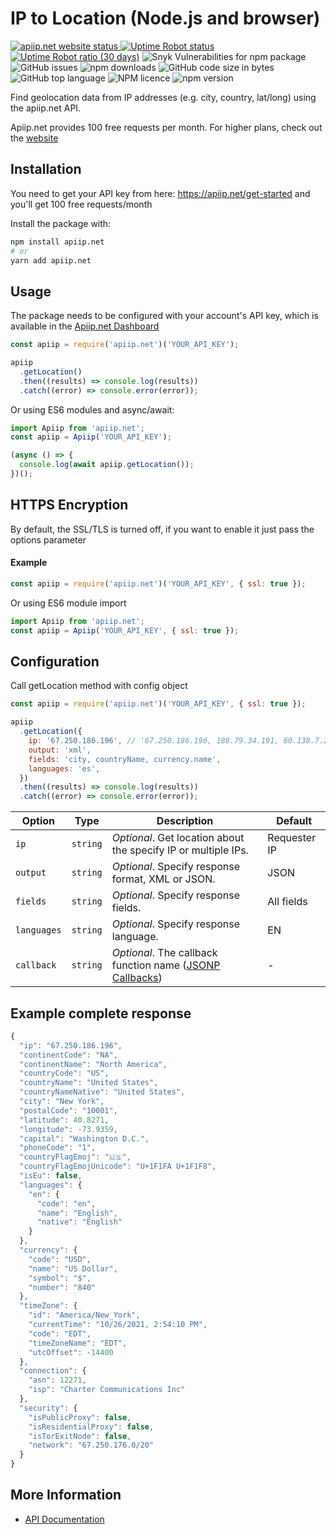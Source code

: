 # IP to Location (Node.js and browser)

<p>
<a href="https://apiip.net"><img alt="apiip.net website status" src="https://img.shields.io/website?down_color=red&down_message=offline&label=apiip.net%20website&up_color=success&up_message=online&url=https%3A%2F%2Fapiip.net%2F"> </a>
<a href="https://status.apiip.net/"><img alt="Uptime Robot status" src="https://img.shields.io/uptimerobot/status/m789879229-16fa66289487470e7544d58a?label=API%20status"></a>
<a href="https://status.apiip.net/"><img alt="Uptime Robot ratio (30 days)" src="https://img.shields.io/uptimerobot/ratio/m789879229-16fa66289487470e7544d58a?label=API%20uptime%20%2830%20days%29"></a>
<img alt="Snyk Vulnerabilities for npm package" src="https://img.shields.io/snyk/vulnerabilities/npm/apiip.net">
<img alt="GitHub issues" src="https://img.shields.io/github/issues-raw/Apiipnet/apiip.net">
<img alt="npm downloads" src="https://img.shields.io/npm/dw/apiip.net?label=npm%20downloads">
<img alt="GitHub code size in bytes" src="https://img.shields.io/github/languages/code-size/Apiipnet/apiip.net">
<img alt="GitHub top language" src="https://img.shields.io/github/languages/top/apiipnet/apiip.net">
<img alt="NPM licence" src="https://img.shields.io/npm/l/apiip.net?color=green">
<img alt="npm version" src="https://img.shields.io/npm/v/apiip.net">

</p>
Find geolocation data from IP addresses (e.g. city, country, lat/long) using the apiip.net API.

Apiip.net provides 100 free requests per month. For higher plans, check out the [website](https://apiip.net)

## Installation

You need to get your API key from here: https://apiip.net/get-started and you'll get 100 free requests/month

Install the package with:

```sh
npm install apiip.net
# or
yarn add apiip.net
```

## Usage

The package needs to be configured with your account's API key, which is available in the [Apiip.net Dashboard](https://apiip.net/user/dashboard)

```javascript
const apiip = require('apiip.net')('YOUR_API_KEY');

apiip
  .getLocation()
  .then((results) => console.log(results))
  .catch((error) => console.error(error));
```

Or using ES6 modules and async/await:

```javascript
import Apiip from 'apiip.net';
const apiip = Apiip('YOUR_API_KEY');

(async () => {
  console.log(await apiip.getLocation());
})();
```

## HTTPS Encryption

By default, the SSL/TLS is turned off, if you want to enable it just pass the options parameter

#### Example

```javascript
const apiip = require('apiip.net')('YOUR_API_KEY', { ssl: true });
```

Or using ES6 module import

```javascript
import Apiip from 'apiip.net';
const apiip = Apiip('YOUR_API_KEY', { ssl: true });
```

## Configuration

Call getLocation method with config object

```javascript
const apiip = require('apiip.net')('YOUR_API_KEY', { ssl: true });

apiip
  .getLocation({
    ip: '67.250.186.196', // '67.250.186.196, 188.79.34.191, 60.138.7.24' - for bulk request
    output: 'xml',
    fields: 'city, countryName, currency.name',
    languages: 'es',
  })
  .then((results) => console.log(results))
  .catch((error) => console.error(error));
```

| Option      | Type     | Description                                                                                                | Default      |
| ----------- | -------- | ---------------------------------------------------------------------------------------------------------- | ------------ |
| `ip`        | `string` | _Optional_. Get location about the specify IP or multiple IPs.                                             | Requester IP |
| `output`    | `string` | _Optional_. Specify response format, XML or JSON.                                                          | JSON         |
| `fields`    | `string` | _Optional_. Specify response fields.                                                                       | All fields   |
| `languages` | `string` | _Optional_. Specify response language.                                                                     | EN           |
| `callback`  | `string` | _Optional_. The callback function name ([JSONP Callbacks](https://www.w3schools.com/js/js_json_jsonp.asp)) | -            |

## Example complete response

```javascript
{
  "ip": "67.250.186.196",
  "continentCode": "NA",
  "continentName": "North America",
  "countryCode": "US",
  "countryName": "United States",
  "countryNameNative": "United States",
  "city": "New York",
  "postalCode": "10001",
  "latitude": 40.8271,
  "longitude": -73.9359,
  "capital": "Washington D.C.",
  "phoneCode": "1",
  "countryFlagEmoj": "🇺🇸",
  "countryFlagEmojUnicode": "U+1F1FA U+1F1F8",
  "isEu": false,
  "languages": {
    "en": {
      "code": "en",
      "name": "English",
      "native": "English"
    }
  },
  "currency": {
    "code": "USD",
    "name": "US Dollar",
    "symbol": "$",
    "number": "840"
  },
  "timeZone": {
    "id": "America/New_York",
    "currentTime": "10/26/2021, 2:54:10 PM",
    "code": "EDT",
    "timeZoneName": "EDT",
    "utcOffset": -14400
  },
  "connection": {
    "asn": 12271,
    "isp": "Charter Communications Inc"
  },
  "security": {
    "isPublicProxy": false,
    "isResidentialProxy": false,
    "isTorExitNode": false,
    "network": "67.250.176.0/20"
  }
}

```

## More Information

- [API Documentation](https://apiip.net/documentation)
